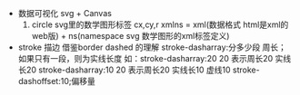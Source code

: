 - 数据可视化
    svg + Canvas
    1. circle svg里的数学图形标签
        cx,cy,r
        xmlns = xml(数据格式 html是xml的web版<html></html>) + ns(namespace svg 数学图形的xml标签定义)
- stroke 描边
    借鉴border dashed 的理解
    stroke-dasharray:分多少段   周长；如果只有一段，则为实线长度
    如：stroke-dasharray:20 20    表示周长20 实线长20
        stroke-dasharray:10 20    表示周长20 实线长10  虚线10
    stroke-dashoffset:10;偏移量